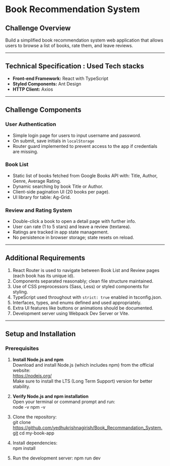 # Book Recommendation System

## Challenge Overview  
Build a simplified book recommendation system web application that allows users to browse a list of books, rate them, and leave reviews.

---

## Technical Specification : Used Tech stacks
- **Front-end Framework:** React with TypeScript  
- **Styled Components:** Ant Design   
- **HTTP Client:**  Axios

---

## Challenge Components

### User Authentication  
- Simple login page for users to input username and password.  
- On submit, save initials in `localStorage`
- Router guard implemented to prevent access to the app if credentials are missing. 

### Book List  
- Static list of books fetched from Google Books API with: Title, Author, Genre, Average Rating.  
- Dynamic searching by book Title or Author.  
- Client-side pagination UI (20 books per page).  
- UI library for table: Ag-Grid.  

### Review and Rating System  
- Double-click a book to open a detail page with further info.  
- User can rate (1 to 5 stars) and leave a review (textarea).  
- Ratings are tracked in app state management.  
- No persistence in browser storage; state resets on reload.

---

## Additional Requirements  
1. React Router is used to navigate between Book List and Review pages (each book has its unique id).  
2. Components separated reasonably; clean file structure maintained.  
3. Use of CSS preprocessors (Sass, Less) or styled components for styling.  
4. TypeScript used throughout with `strict: true` enabled in tsconfig.json.  
5. Interfaces, types, and enums defined and used appropriately.  
6. Extra UI features like buttons or animations should be documented.  
7. Development server using Webpack Dev Server or Vite.

---

## Setup and Installation

### Prerequisites

1. **Install Node.js and npm**  
    Download and install Node.js (which includes npm) from the official website:  
        https://nodejs.org/  
        Make sure to install the LTS (Long Term Support) version for better stability.

2. **Verify Node.js and npm installation**  
    Open your terminal or command prompt and run:  
        node -v
        npm -v

3. Clone the repository:  
        git clone https://github.com/yedhukrishnagirish/Book_Recommandation_System.git
        cd my-book-app

4. Install dependencies:  
        npm install

5. Run the development server:
        npm run dev